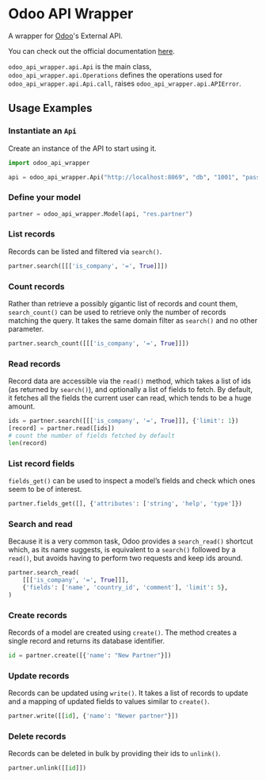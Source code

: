 # Odoo API Wrapper

A wrapper for [Odoo](https://www.odoo.com/)'s External API.

You can check out the official documentation
[here](https://www.odoo.com/documentation/master/developer/api/external_api.html).

`odoo_api_wrapper.api.Api` is the main class, `odoo_api_wrapper.api.Operations` defines
the operations used for `odoo_api_wrapper.api.Api.call`, raises
`odoo_api_wrapper.api.APIError`.

## Usage Examples

### Instantiate an `Api`
Create an instance of the API to start using it.
```python
import odoo_api_wrapper

api = odoo_api_wrapper.Api("http://localhost:8069", "db", "1001", "password")
```

### Define your model
```python
partner = odoo_api_wrapper.Model(api, "res.partner")
```

### List records
Records can be listed and filtered via `search()`.
```python
partner.search([[['is_company', '=', True]]])
```

### Count records
Rather than retrieve a possibly gigantic list of records and count them,
`search_count()` can be used to retrieve only the number of records matching the query.
It takes the same domain filter as `search()` and no other parameter.
```python
partner.search_count([[['is_company', '=', True]]])
```

### Read records
Record data are accessible via the `read()` method, which takes a list of ids (as
returned by `search()`), and optionally a list of fields to fetch. By default, it
fetches all the fields the current user can read, which tends to be a huge amount.
```python
ids = partner.search([[['is_company', '=', True]]], {'limit': 1})
[record] = partner.read([ids])
# count the number of fields fetched by default
len(record)
```

### List record fields
`fields_get()` can be used to inspect a model’s fields and check which ones seem to be
of interest.
```python
partner.fields_get([], {'attributes': ['string', 'help', 'type']})
```

### Search and read
Because it is a very common task, Odoo provides a `search_read()` shortcut which, as
its name suggests, is equivalent to a `search()` followed by a `read()`, but avoids
having to perform two requests and keep ids around.
```python
partner.search_read(
    [[['is_company', '=', True]]],
    {'fields': ['name', 'country_id', 'comment'], 'limit': 5},
)
```

### Create records
Records of a model are created using `create()`. The method creates a single record and
returns its database identifier.
```python
id = partner.create([{'name': "New Partner"}])
```

### Update records
Records can be updated using `write()`. It takes a list of records to update and a
mapping of updated fields to values similar to `create()`.
```python
partner.write([[id], {'name': "Newer partner"}])
```

### Delete records
Records can be deleted in bulk by providing their ids to `unlink()`.
```python
partner.unlink([[id]])
```
